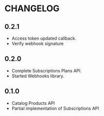# CHANGELOG

## 0.2.1
- Access token updated callback. 
- Verify webhook signature

## 0.2.0
- Complete Subscriptions Plans API. 
- Started Webhooks library.

## 0.1.0
- Catalog Products API 
- Partial implementation of Subscriptions API
